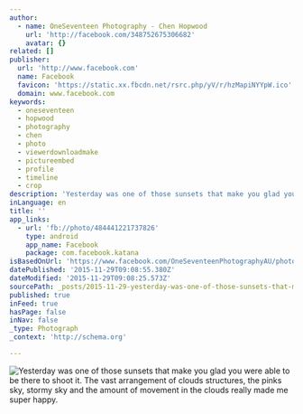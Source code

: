 ```yaml
---
author:
  - name: OneSeventeen Photography - Chen Hopwood
    url: 'http://facebook.com/348752675306682'
    avatar: {}
related: []
publisher:
  url: 'http://www.facebook.com'
  name: Facebook
  favicon: 'https://static.xx.fbcdn.net/rsrc.php/yV/r/hzMapiNYYpW.ico'
  domain: www.facebook.com
keywords:
  - oneseventeen
  - hopwood
  - photography
  - chen
  - photo
  - viewerdownloadmake
  - pictureembed
  - profile
  - timeline
  - crop
description: 'Yesterday was one of those sunsets that make you glad you were able to be there to shoot it. The vast arrangement of clouds structures, the pinks sky, stormy sky and the amount of movement in the clouds really made me super happy.'
inLanguage: en
title: ''
app_links:
  - url: 'fb://photo/484441221737826'
    type: android
    app_name: Facebook
    package: com.facebook.katana
isBasedOnUrl: 'https://www.facebook.com/OneSeventeenPhotographyAU/photos/a.351314951717121.1073741829.348752675306682/484441221737826/?type=3'
datePublished: '2015-11-29T09:08:55.380Z'
dateModified: '2015-11-29T09:08:25.573Z'
sourcePath: _posts/2015-11-29-yesterday-was-one-of-those-sunsets-that-make-you-glad-you-we.md
published: true
inFeed: true
hasPage: false
inNav: false
_type: Photograph
_context: 'http://schema.org'

---
```

![Yesterday was one of those sunsets that make you glad you were able to be there to shoot it&period; The vast arrangement of clouds structures&comma; the pinks sky&comma; stormy sky and the amount of movement in the clouds really made me super happy&period;](https://scontent.xx.fbcdn.net/hphotos-xaf1/t31.0-0/p480x480/12273787_484441221737826_3442120597305956184_o.jpg)